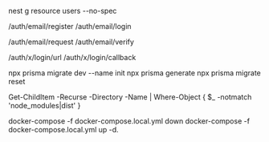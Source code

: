 nest g resource users --no-spec

/auth/email/register
/auth/email/login

/auth/email/request
/auth/email/verify

/auth/x/login/url
/auth/x/login/callback

npx prisma migrate dev --name init
npx prisma generate
npx prisma migrate reset

Get-ChildItem -Recurse -Directory -Name | Where-Object { $\_ -notmatch 'node_modules|dist' }

docker-compose -f docker-compose.local.yml down
docker-compose -f docker-compose.local.yml up -d.
